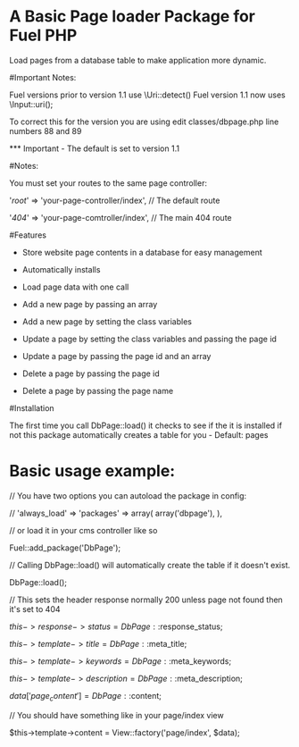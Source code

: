 # A Basic Page loader Package for Fuel PHP

Load pages from a database table to make application more dynamic.

#Important Notes:

Fuel versions prior to version 1.1 use \Uri::detect()
Fuel version 1.1 now uses \Input::uri();

To correct this for the version you are using edit classes/dbpage.php line numbers 88 and 89

*** Important - The default is set to version 1.1

#Notes:

You must set your routes to the same page controller:

'_root_' => 'your-page-controller/index', // The default route

'_404_' => 'your-page-comtroller/index',  // The main 404 route


#Features

* Store website page contents in a database for easy management

* Automatically installs

* Load page data with one call

* Add a new page by passing an array

* Add a new page by setting the class variables

* Update a page by setting the class variables and passing the page id

* Update a page by passing the page id and an array

* Delete a page by passing the page id

* Delete a page by passing the page name


#Installation

The first time you call DbPage::load() it checks to see if the it is installed if not this package automatically creates a table for you - Default: pages


# Basic usage example:

// You have two options you can autoload the package in config:

// 'always_load'	=> 'packages'	=> array( array('dbpage'), ),

// or load it in your cms controller like so

Fuel::add_package('DbPage');

// Calling DbPage::load() will automatically create the table if it doesn't exist.

DbPage::load();

// This sets the header response normally 200 unless page not found then it's set to 404

$this->response->status = DbPage::$response_status;

$this->template->title = DbPage::$meta_title;

$this->template->keywords = DbPage::$meta_keywords;

$this->template->description = DbPage::$meta_description;

$data['page_content'] = DbPage::$content;

// You should have something like <?php echo html_entity_decode($page_content)."\n"; ?> in your page/index view

$this->template->content = View::factory('page/index', $data);